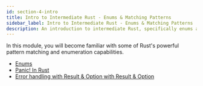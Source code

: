 ```yaml
---
id: section-4-intro
title: Intro to Intermediate Rust - Enums & Matching Patterns
sidebar_label: Intro to Intermediate Rust - Enums & Matching Patterns
description: An introduction to intermediate Rust, specifically enums and how to utilize matching patterns.
---
```


In this module, you will become familiar with some of Rust's powerful pattern matching and enumeration capabilities.  

- [Enums](./enums.md)
- [Panic! In Rust](./panic.md)
- [Error handling with Result & Option with Result & Option](./error-handling.md)
